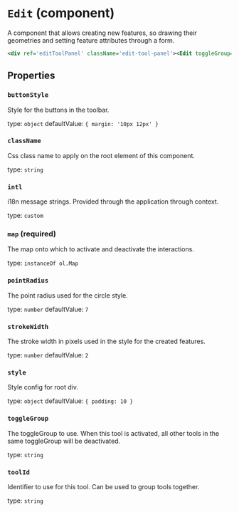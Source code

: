 `Edit` (component)
==================

A component that allows creating new features, so drawing their geometries and setting feature attributes through a form.

```xml
<div ref='editToolPanel' className='edit-tool-panel'><Edit toggleGroup='navigation' map={map} /></div>
```

Properties
----------

### `buttonStyle`

Style for the buttons in the toolbar.

type: `object`
defaultValue: `{
  margin: '10px 12px'
}`


### `className`

Css class name to apply on the root element of this component.

type: `string`


### `intl`

i18n message strings. Provided through the application through context.

type: `custom`


### `map` (required)

The map onto which to activate and deactivate the interactions.

type: `instanceOf ol.Map`


### `pointRadius`

The point radius used for the circle style.

type: `number`
defaultValue: `7`


### `strokeWidth`

The stroke width in pixels used in the style for the created features.

type: `number`
defaultValue: `2`


### `style`

Style config for root div.

type: `object`
defaultValue: `{
  padding: 10
}`


### `toggleGroup`

The toggleGroup to use. When this tool is activated, all other tools in the same toggleGroup will be deactivated.

type: `string`


### `toolId`

Identifier to use for this tool. Can be used to group tools together.

type: `string`

